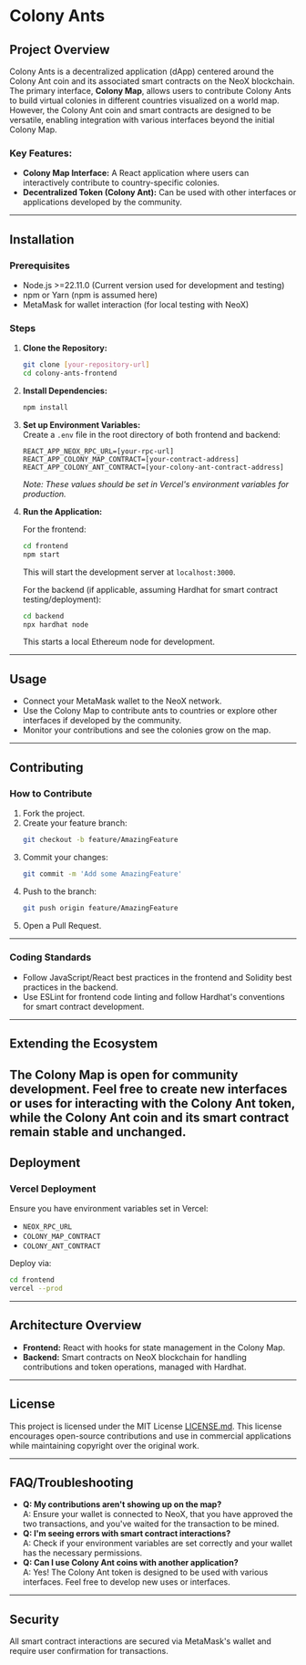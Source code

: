 # Colony Ants

## Project Overview
Colony Ants is a decentralized application (dApp) centered around the Colony Ant coin and its associated smart contracts on the NeoX blockchain. The primary interface, **Colony Map**, allows users to contribute Colony Ants to build virtual colonies in different countries visualized on a world map. However, the Colony Ant coin and smart contracts are designed to be versatile, enabling integration with various interfaces beyond the initial Colony Map.

### Key Features:
- **Colony Map Interface:** A React application where users can interactively contribute to country-specific colonies.  
- **Decentralized Token (Colony Ant):** Can be used with other interfaces or applications developed by the community.  

---

## Installation

### Prerequisites
- Node.js >=22.11.0 (Current version used for development and testing)  
- npm or Yarn (npm is assumed here)  
- MetaMask for wallet interaction (for local testing with NeoX)  

### Steps
1. **Clone the Repository:**  
   ```sh
   git clone [your-repository-url]
   cd colony-ants-frontend
   ```
   
2. **Install Dependencies:**  
   ```sh
   npm install
   ```

3. **Set up Environment Variables:**  
   Create a `.env` file in the root directory of both frontend and backend:  
   ```plaintext
   REACT_APP_NEOX_RPC_URL=[your-rpc-url]
   REACT_APP_COLONY_MAP_CONTRACT=[your-contract-address]
   REACT_APP_COLONY_ANT_CONTRACT=[your-colony-ant-contract-address]
   ```
   *Note: These values should be set in Vercel's environment variables for production.*  

4. **Run the Application:**  

   For the frontend:  
   ```sh
   cd frontend
   npm start
   ```
   This will start the development server at `localhost:3000`.  

   For the backend (if applicable, assuming Hardhat for smart contract testing/deployment):  
   ```sh
   cd backend
   npx hardhat node
   ```
   This starts a local Ethereum node for development.  

---

## Usage
- Connect your MetaMask wallet to the NeoX network.  
- Use the Colony Map to contribute ants to countries or explore other interfaces if developed by the community.  
- Monitor your contributions and see the colonies grow on the map.  

---

## Contributing

### How to Contribute
1. Fork the project.  
2. Create your feature branch:  
   ```sh
   git checkout -b feature/AmazingFeature
   ```
3. Commit your changes:  
   ```sh
   git commit -m 'Add some AmazingFeature'
   ```
4. Push to the branch:  
   ```sh
   git push origin feature/AmazingFeature
   ```
5. Open a Pull Request.  

---

### Coding Standards
- Follow JavaScript/React best practices in the frontend and Solidity best practices in the backend.  
- Use ESLint for frontend code linting and follow Hardhat's conventions for smart contract development.  

---

## Extending the Ecosystem
The **Colony Map** is open for community development. Feel free to create new interfaces or uses for interacting with the Colony Ant token, while the Colony Ant coin and its smart contract remain stable and unchanged.
---

## Deployment

### Vercel Deployment
Ensure you have environment variables set in Vercel:  
- `NEOX_RPC_URL`  
- `COLONY_MAP_CONTRACT`  
- `COLONY_ANT_CONTRACT`  

Deploy via:  
```sh
cd frontend
vercel --prod
```

---

## Architecture Overview
- **Frontend:** React with hooks for state management in the Colony Map.  
- **Backend:** Smart contracts on NeoX blockchain for handling contributions and token operations, managed with Hardhat.  

---

## License
This project is licensed under the MIT License [LICENSE.md](LICENSE.md). This license encourages open-source contributions and use in commercial applications while maintaining copyright over the original work.

---

## FAQ/Troubleshooting
- **Q: My contributions aren't showing up on the map?**  
  A: Ensure your wallet is connected to NeoX, that you have approved the two transactions, and you've waited for the transaction to be mined.  
- **Q: I'm seeing errors with smart contract interactions?**  
  A: Check if your environment variables are set correctly and your wallet has the necessary permissions.  
- **Q: Can I use Colony Ant coins with another application?**  
  A: Yes! The Colony Ant token is designed to be used with various interfaces. Feel free to develop new uses or interfaces.  

---

## Security
All smart contract interactions are secured via MetaMask's wallet and require user confirmation for transactions.  
